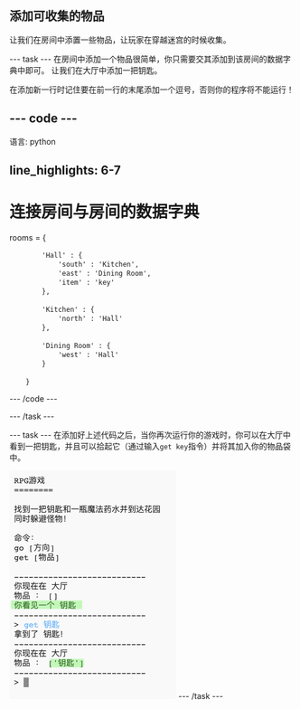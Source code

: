 ## 添加可收集的物品

让我们在房间中添置一些物品，让玩家在穿越迷宫的时候收集。

\--- task \--- 在房间中添加一个物品很简单，你只需要交其添加到该房间的数据字典中即可。 让我们在大厅中添加一把钥匙。

在添加新一行时记住要在前一行的末尾添加一个逗号，否则你的程序将不能运行！

## \--- code \---

语言: python

## line_highlights: 6-7

# 连接房间与房间的数据字典

rooms = {

            'Hall' : {
                'south' : 'Kitchen',
                'east' : 'Dining Room',
                'item' : 'key'
            },
    
            'Kitchen' : {
                'north' : 'Hall'
            },
    
            'Dining Room' : {
                'west' : 'Hall'
            }
    
        }
    

\--- /code \---

\--- /task \---

\--- task \--- 在添加好上述代码之后，当你再次运行你的游戏时，你可以在大厅中看到一把钥匙，并且可以拾起它（通过输入`get key`指令）并将其加入你的物品袋中。

![screenshot](images/rpg-key-test.png) \--- /task \---